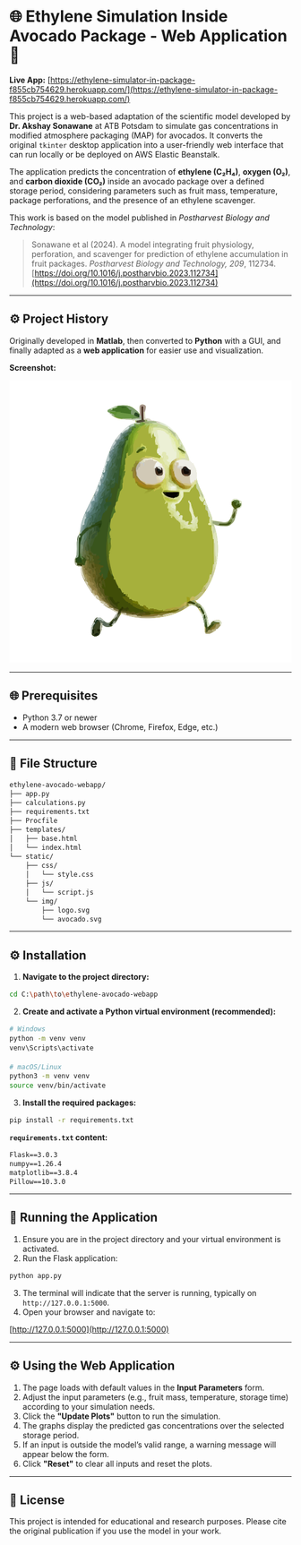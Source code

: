 # 🌐 Ethylene Simulation Inside Avocado Package - Web Application 🚀

**Live App:** [https://ethylene-simulator-in-package-f855cb754629.herokuapp.com/](https://ethylene-simulator-in-package-f855cb754629.herokuapp.com/)

This project is a web-based adaptation of the scientific model developed by **Dr. Akshay Sonawane** at ATB Potsdam to simulate gas concentrations in modified atmosphere packaging (MAP) for avocados. It converts the original `tkinter` desktop application into a user-friendly web interface that can run locally or be deployed on AWS Elastic Beanstalk.

The application predicts the concentration of **ethylene (C₂H₄)**, **oxygen (O₂)**, and **carbon dioxide (CO₂)** inside an avocado package over a defined storage period, considering parameters such as fruit mass, temperature, package perforations, and the presence of an ethylene scavenger.

This work is based on the model published in *Postharvest Biology and Technology*:

> Sonawane et al (2024). A model integrating fruit physiology, perforation, and scavenger for prediction of ethylene accumulation in fruit packages. *Postharvest Biology and Technology, 209*, 112734.
> [https://doi.org/10.1016/j.postharvbio.2023.112734](https://doi.org/10.1016/j.postharvbio.2023.112734)

---

## ⚙️ Project History

Originally developed in **Matlab**, then converted to **Python** with a GUI, and finally adapted as a **web application** for easier use and visualization.

**Screenshot:**

![Main interface of the web application](static/img/avocado.svg)

---

## 🌐 Prerequisites

* Python 3.7 or newer
* A modern web browser (Chrome, Firefox, Edge, etc.)

---

## 📂 File Structure

```
ethylene-avocado-webapp/
├── app.py
├── calculations.py
├── requirements.txt
├── Procfile
├── templates/
│   ├── base.html
│   └── index.html
└── static/
    ├── css/
    │   └── style.css
    ├── js/
    │   └── script.js
    └── img/
        ├── logo.svg
        └── avocado.svg
```

---

## ⚙️ Installation

1. **Navigate to the project directory:**

```sh
cd C:\path\to\ethylene-avocado-webapp
```

2. **Create and activate a Python virtual environment (recommended):**

```sh
# Windows
python -m venv venv
venv\Scripts\activate

# macOS/Linux
python3 -m venv venv
source venv/bin/activate
```

3. **Install the required packages:**

```sh
pip install -r requirements.txt
```

**`requirements.txt` content:**

```
Flask==3.0.3
numpy==1.26.4
matplotlib==3.8.4
Pillow==10.3.0
```

---

## 🚀 Running the Application

1. Ensure you are in the project directory and your virtual environment is activated.
2. Run the Flask application:

```sh
python app.py
```

3. The terminal will indicate that the server is running, typically on `http://127.0.0.1:5000`.
4. Open your browser and navigate to:

[http://127.0.0.1:5000](http://127.0.0.1:5000)

---

## ⚙️ Using the Web Application

1. The page loads with default values in the **Input Parameters** form.
2. Adjust the input parameters (e.g., fruit mass, temperature, storage time) according to your simulation needs.
3. Click the **"Update Plots"** button to run the simulation.
4. The graphs display the predicted gas concentrations over the selected storage period.
5. If an input is outside the model’s valid range, a warning message will appear below the form.
6. Click **"Reset"** to clear all inputs and reset the plots.

---

## 📄 License

This project is intended for educational and research purposes. Please cite the original publication if you use the model in your work.
